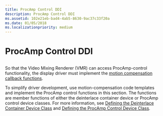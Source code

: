 ```yaml
---
title: ProcAmp Control DDI
description: ProcAmp Control DDI
ms.assetid: 102e21eb-bad4-4ab5-8630-9ac37c33f20a
ms.date: 01/05/2018
ms.localizationpriority: medium
---
```


# ProcAmp Control DDI


## <span id="ddk_procamp_control_ddi_gg"></span><span id="DDK_PROCAMP_CONTROL_DDI_GG"></span>


So that the Video Mixing Renderer (VMR) can access ProcAmp-control functionality, the display driver must implement the [motion compensation callback functions](https://docs.microsoft.com/windows-hardware/drivers/ddi/index).

To simplify driver development, use motion-compensation code templates and implement the ProcAmp control functions in this section. The functions are member functions of either the deinterlace container device or ProcAmp control device classes. For more information, see [Defining the Deinterlace Container Device Class](https://docs.microsoft.com/windows-hardware/drivers/display/defining-the-deinterlace-container-device-class) and [Defining the ProcAmp Control Device Class](https://docs.microsoft.com/windows-hardware/drivers/display/defining-the-procamp-control-device-class).

 

 





